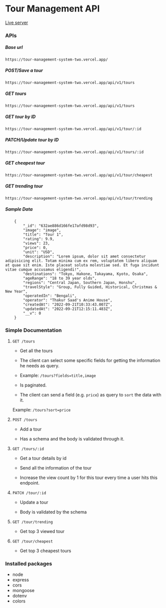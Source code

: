# Tour Management API

[Live server](https://tour-management-system-two.vercel.app/)

### APIs

##### Base url

`https://tour-management-system-two.vercel.app/`

##### POST/Save a tour

`https://tour-management-system-two.vercel.app/api/v1/tours`

##### GET tours

`https://tour-management-system-two.vercel.app/api/v1/tours`

##### GET tour by ID

`https://tour-management-system-two.vercel.app/api/v1/tour/:id`

##### PATCH/Update tour by ID

`https://tour-management-system-two.vercel.app/api/v1/tours/:id`

##### GET cheapest tour

`https://tour-management-system-two.vercel.app/api/v1/tour/cheapest`

##### GET trending tour

`https://tour-management-system-two.vercel.app/api/v1/tour/trending`

##### Sample Data

```
    {
        "_id": "632ae886d166fe17afd98d93",
        "image": "image",
        "title": "Tour 1",
        "rating": 9.9,
        "views": 23,
        "price": 0,
        "unit": "USD",
        "description": "Lorem ipsum, dolor sit amet consectetur adipisicing elit. Totam minima cum ex rem, voluptatem libero aliquam at quae sit enim. Iste placeat soluta molestiae sed. Et fuga incidunt vitae cumque accusamus eligendi!",
        "destinations": "Tokyo, Hakone, Takayama, Kyoto, Osaka",
        "ageRange": "18 to 39 year olds",
        "regions": "Central Japan, Southern Japan, Honshu",
        "travelStyle": "Group, Fully Guided, Historical, Christmas & New Year",
        "operatedIn": "Bengali",
        "operator": "Thakur Saad's Anime House",
        "createdAt": "2022-09-21T10:33:43.007Z",
        "updatedAt": "2022-09-21T12:15:11.483Z",
        "__v": 0
    }
```

### Simple Documentation

1. `GET /tours`

   - Get all the tours

   - The client can select some specific fields for getting the information he needs as query.

   - Example: `/tours?fields=title,image`

   - Is paginated.

   - The client can send a field (e.g. `price`) as query to `sort` the data with it.

   Example: `/tours?sort=price`

2. `POST /tours`

   - Add a tour

   - Has a schema and the body is validated through it.

3. `GET /tours/:id`

   - Get a tour details by id

   - Send all the information of the tour

   - Increase the view count by 1 for this tour every time a user hits this endpoint.

4. `PATCH /tour/:id`

   - Update a tour

   - Body is validated by the schema

5. `GET /tour/trending`

   - Get top 3 viewed tour

6. `GET /tour/cheapest`

   - Get top 3 cheapest tours

### Installed packages

- node
- express
- cors
- mongoose
- dotenv
- colors
